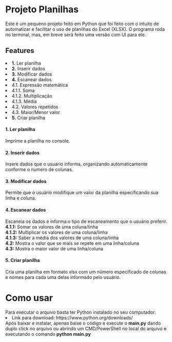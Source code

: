 <h1>Projeto Planilhas</h1>
Este é um pequeno projeto feito em Python que foi feito com o intuito de automatizar e facilitar o uso de planilhas do Excel (XLSX). O programa roda no terminal, mas, em breve será feito uma versão com UI para ele.

<h2>Features</h2>
<li> <b>1.</b> Ler planilha
<li> <b>2.</b> Inserir dados
<li> <b>3.</b> Modificar dados
<li> <b>4.</b> Escanear dados
    <li>4.1. Expressão matemática
        <li>4.1.1. Soma
        <li>4.1.2. Multiplicação
        <li>4.1.3. Média
    <li>4.2. Valores repetidos
    <li>4.3. Maior/Menor valor
<li> <b>5.</b> Criar planilha

<h4>1. Ler planilha</h4>
Imprime a planilha no console.
<h4>2. Inserir dados</h4>
Insere dados que o usuário informa, organizando automaticamente conforme o numero de colunas.
<h4>3. Modificar dados</h4>
Permite que o usuário modifique um valor da planilha especificando sua linha e coluna.
<h4>4. Escanear dados</h4>
Escaneia os dados e informa o tipo de escaneamento que o usuário preferir. <br>
<b>4.1.1:</b> Somar os valores de uma coluna/linha <br>
<b>4.1.2:</b> Multiplicar os valores de uma coluna/linha <br>
<b>4.1.3:</b> Saber a média dos valores de uma coluna/linha <br>
<b>4.2:</b> Mostra o valor que se mais se repete em uma linha/coluna <br>
<b>4.3:</b> Mostra o maior valor de uma linha/coluna <br>
<h4>5. Criar planilha</h4>
Cria uma planilha em formato xlsx com um número especificado de colunas e nomes para cada uma delas informado pelo usuário.

<h1>Como usar</h1>
Para executar o arquivo basta ter Python instalado no seu computador.<br>
<li>Link para download: https://www.python.org/downloads/ <br>
Após baixar e instalar, apenas baixe o código e execute o <b>main.py</b> dando duplo click no arquivo ou abrindo um CMD/PowerShell no local do arquivo e executando o comando <b>python main.py</b>
